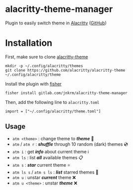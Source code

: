 # alacritty-theme-manager

Plugin to easily switch theme in [Alacritty](https://alacritty.org) ([GitHub](https://github.com/alacritty/alacritty))

# Installation

First, make sure to clone [alacritty-theme](https://github.com/alacritty/alacritty-theme)

```
mkdir -p ~/.config/alacritty/themes
git clone https://github.com/alacritty/alacritty-theme ~/.config/alacritty/theme
```

Install the plugin with [fisher](https://github.com/jorgebucaran/awsm.fish)

```
fisher install gitlab.com/jnkrm/alacritty-theme-manager
```

Then, add the following line to `alacritty.toml`

```
import = ["~/.config/alacritty/theme.toml"]
```

## Usage

- `atm <theme>` : change theme to **_theme_** 🌈
- `atm` / `atm r` : **_shuffle_** through 10 random (dark) themes 💿
- `atm i` : get **_info_** about current theme ℹ️
- `atm ls` : list **_all_** available themes 📋
- `atm s` : **_star_** current theme ⭐️
- `atm ls s` / `atm s ls` : **_list_** starred themes 🌟
- `atm u` : unstar **_current_** theme ❌
- `atm u <theme>` : unstar **_theme_** ❌
